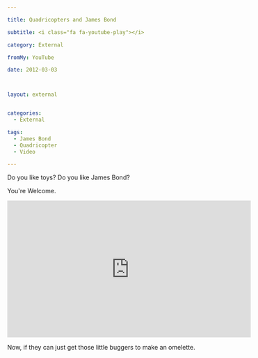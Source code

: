 ```yaml
---

title: Quadricopters and James Bond

subtitle: <i class="fa fa-youtube-play"></i>

category: External

fromMy: YouTube

date: 2012-03-03



layout: external


categories:
  - External

tags:
  - James Bond
  - Quadricopter
  - Video

---
```


Do you like toys? Do you like James Bond?
  
You're Welcome.
  
  <iframe width="560" height="315" src="https://www.youtube.com/embed/_sUeGC-8dyk" frameborder="0" allowfullscreen></iframe>
  
Now, if they can just get those little buggers to make an omelette.
